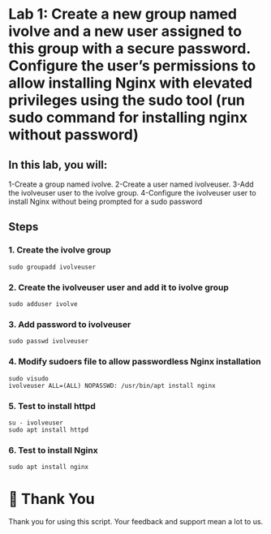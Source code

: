 # Lab 1: Create a new group named ivolve and a new user assigned to this group with a secure password. Configure the user’s permissions to allow installing Nginx with elevated privileges using the sudo tool (run sudo command for installing nginx without password)
## In this lab, you will:

1-Create a group named ivolve.
2-Create a user named ivolveuser.
3-Add the ivolveuser user to the ivolve group.
4-Configure the ivolveuser user to install Nginx without being prompted for a sudo password
## Steps
### 1. Create the ivolve group
```
sudo groupadd ivolveuser
```
### 2. Create the ivolveuser user and add it to ivolve group 
```
sudo adduser ivolve
```
### 3. Add password to ivolveuser
```
sudo passwd ivolveuser
```
### 4. Modify sudoers file to allow passwordless Nginx installation
```
sudo visudo
ivolveuser ALL=(ALL) NOPASSWD: /usr/bin/apt install nginx
```
### 5. Test to install httpd 
```
su - ivolveuser
sudo apt install httpd
```
### 6. Test to install Nginx
```
sudo apt install nginx
```
# 🙏 Thank You
Thank you for using this script. Your feedback and support mean a lot to us.
